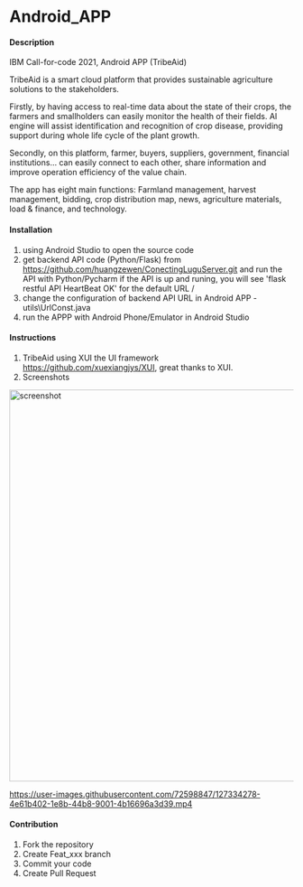 
# Android_APP

#### Description
IBM Call-for-code 2021, Android APP (TribeAid)

TribeAid is a smart cloud platform that provides sustainable agriculture solutions to the stakeholders.

Firstly, by having access to real-time data about the state of their crops, the farmers and smallholders can easily monitor the health of their fields.  AI engine will assist identification and recognition of crop disease, providing support during whole life cycle of the plant growth.

Secondly, on this platform, farmer, buyers, suppliers, government, financial institutions… can easily connect to each other, share information and improve operation efficiency of the value chain.

The app has eight main functions:
Farmland management, harvest management, bidding, crop distribution map, news, agriculture materials, load & finance, and technology.

#### Installation

1.  using Android Studio to open the source code
2.  get backend API code (Python/Flask) from https://github.com/huangzewen/ConectingLuguServer.git and run the API with Python/Pycharm
    if the API is up and runing, you will see 'flask restful API HeartBeat OK' for the default URL /
4.  change the configuration of backend API URL in Android APP - utils\UrlConst.java 
5.  run the APPP with Android Phone/Emulator in Android Studio 

#### Instructions

1.  TribeAid using XUI the UI framework https://github.com/xuexiangjys/XUI, great thanks to XUI.
2.  Screenshots

<img width="694" alt="screenshot" src="https://user-images.githubusercontent.com/72598847/127332844-b85aa0df-bbcb-490e-b7f1-3a997db30e12.png">

https://user-images.githubusercontent.com/72598847/127334278-4e61b402-1e8b-44b8-9001-4b16696a3d39.mp4

#### Contribution

1.  Fork the repository
2.  Create Feat_xxx branch
3.  Commit your code
4.  Create Pull Request
